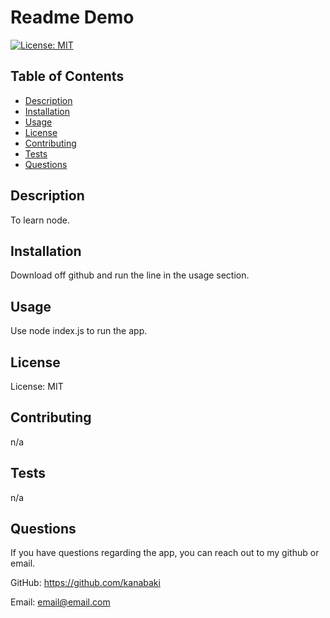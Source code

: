 
  # Readme Demo
[![License: MIT](https://img.shields.io/badge/License-MIT-yellow.svg)](https://opensource.org/licenses/MIT)
  ## Table of Contents
- [Description](#description)
- [Installation](#installation)
- [Usage](#usage)
- [License](#license)
- [Contributing](#contributing)
- [Tests](#tests)
- [Questions](#questions)

## Description 
To learn node.

## Installation
Download off github and run the line in the usage section.

## Usage
Use node index.js to run the app.

## License
License: MIT

## Contributing 
n/a

## Tests 
n/a

## Questions 
If you have questions regarding the app, you can reach out to my github or email.

GitHub: https://github.com/kanabaki

Email: email@email.com

